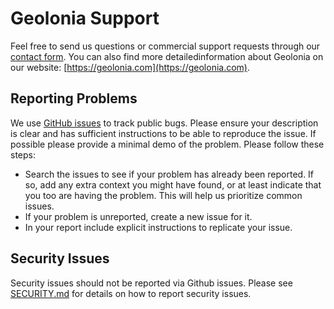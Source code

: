 # Geolonia Support

Feel free to send us questions or commercial support requests through our
[contact form](https://www.geolonia.com/contact/). You can also find more
detailedinformation about Geolonia on our website: [https://geolonia.com](https://geolonia.com).

## Reporting Problems

We use [GitHub issues](https://github.com/geolonia) to track public bugs. Please
ensure your description is clear and has sufficient instructions to be able to
reproduce the issue. If possible please provide a minimal demo of the problem.
Please follow these steps:

* Search the issues to see if your problem has already been reported. If so, add
  any extra context you might have found, or at least indicate that you too are
  having the problem. This will help us prioritize common issues.
* If your problem is unreported, create a new issue for it.
* In your report include explicit instructions to replicate your issue.

## Security Issues

Security issues should not be reported via Github issues. Please see
[SECURITY.md](./SECURITY.md) for details on how to report security issues.

